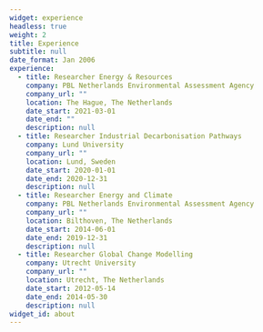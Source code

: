 ```yaml
---
widget: experience
headless: true
weight: 2
title: Experience
subtitle: null
date_format: Jan 2006
experience:
  - title: Researcher Energy & Resources
    company: PBL Netherlands Environmental Assessment Agency
    company_url: ""
    location: The Hague, The Netherlands
    date_start: 2021-03-01
    date_end: ""
    description: null
  - title: Researcher Industrial Decarbonisation Pathways
    company: Lund University
    company_url: ""
    location: Lund, Sweden
    date_start: 2020-01-01
    date_end: 2020-12-31
    description: null
  - title: Researcher Energy and Climate
    company: PBL Netherlands Environmental Assessment Agency
    company_url: ""
    location: Bilthoven, The Netherlands
    date_start: 2014-06-01
    date_end: 2019-12-31
    description: null
  - title: Researcher Global Change Modelling
    company: Utrecht University
    company_url: ""
    location: Utrecht, The Netherlands
    date_start: 2012-05-14
    date_end: 2014-05-30
    description: null
widget_id: about
---
```

